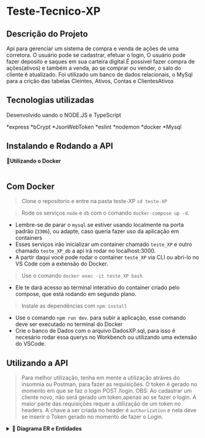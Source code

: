 # Teste-Tecnico-XP

## Descrição do Projeto
<p align="left">Api para gerenciar um sistema de compra e venda de ações de uma corretora. O usuário pode se cadastrar, efetuar o login,
O usuário pode fazer deposito e saques em sua carteira digital.É possivel fazer compra de ações(ativos) e também a venda, ao se comprar ou vender, o salo do cliente é atualizado. Foi utilizado um banco de dados relacionais, o MySql para a crição das tabelas Cleintes, Ativos, Contas e ClientesAtivos</p>

## Tecnologias utilizadas
<p align="left">Desenvolvido uando o NODE.JS e TypeScript</p>

*express
*bCrypt
*JsonWebToken
*eslint
*nodemon
*docker
*Mysql

## Instalando e Rodando a API
  <summary><strong>🐳Utilizando o Docker</strong></summary><br />
  
  ## Com Docker
 >Clone o repositorio e entre na pasta teste-XP  `cd teste-XP`

  > Rode os serviços `node` e `db` com o comando `docker-compose up -d`.
  - Lembre-se de parar o `mysql` se estiver usando localmente na porta padrão (`3306`), ou adapte, caso queria fazer uso da aplicação em containers
  - Esses serviços irão inicializar um container chamado `teste_XP` e outro chamado `teste_XP_db` a api irá rodar no localhost:3000.
  - A partir daqui você pode rodar o container `teste_XP` via CLI ou abri-lo no VS Code com a extensão do Docker.

  > Use o comando `docker exec -it teste_XP bash`.
  - Ele te dará acesso ao terminal interativo do container criado pelo compose, que está rodando em segundo plano.

  > Instale as dependências com `npm install` 
  - Use o comando `npm run dev`. para subir a aplicação, esse comando deve ser executado no terminal do Docker
  - Crie o banco de Dados com o arquivo DadosXP.sql, para isso é necesário rodar essa querys no Workbench ou utilizando uma extensão do VSCode.

## Utilizando a API
> Para melhor utilização, tenha em mente a utilização atráves do insomnia ou Postman, para fazer as requisições.
> O token é gerado no momento em que se faz o login POST /login. OBS: Ao cadastrar um cliente novo, não será gerado um token,apenas ao se fazer o login.
> A maior parte das requisições requer a utilização de um token no headers. A chave a ser criada no header é `authorization` e nela deve se inserir o Token gerado no momento de fazer o Login.


<details>
  <summary  id="diagrama"><strong>🎲 Diagrama ER e Entidades</strong></summary>

  #### Diagrama de Entidade-Relacionamento

  Contrução das tabelas e seus relacionamentos para desenvolvimento desse projeto:

  ![DER](./Modelagem.png)
<details/>
  ```
  {
    "displayName": "",
    "email": "brett@email.com",
    "password": "123456",
    "image": "http://4.bp.blogspot.com/_YA50adQ-7vQ/S1gfR_6ufpI/AAAAAAAAAAk/1ErJGgRWZDg/S45/brett.png"
  }
  ```
